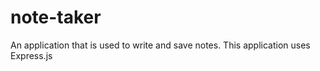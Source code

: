 # note-taker
An application that is used to write and save notes. This application uses Express.js 
